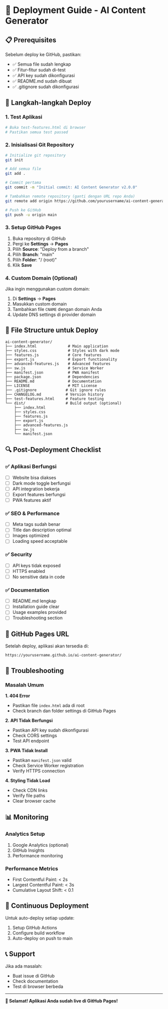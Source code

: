 # 🚀 Deployment Guide - AI Content Generator

## 📋 Prerequisites

Sebelum deploy ke GitHub, pastikan:

- ✅ Semua file sudah lengkap
- ✅ Fitur-fitur sudah di-test
- ✅ API key sudah dikonfigurasi
- ✅ README.md sudah dibuat
- ✅ .gitignore sudah dikonfigurasi

## 🔧 Langkah-langkah Deploy

### 1. Test Aplikasi
```bash
# Buka test-features.html di browser
# Pastikan semua test passed
```

### 2. Inisialisasi Git Repository
```bash
# Initialize git repository
git init

# Add semua file
git add .

# Commit pertama
git commit -m "Initial commit: AI Content Generator v2.0.0"

# Tambahkan remote repository (ganti dengan URL repo Anda)
git remote add origin https://github.com/yourusername/ai-content-generator.git

# Push ke GitHub
git push -u origin main
```

### 3. Setup GitHub Pages

1. Buka repository di GitHub
2. Pergi ke **Settings** → **Pages**
3. Pilih **Source**: "Deploy from a branch"
4. Pilih **Branch**: "main"
5. Pilih **Folder**: "/ (root)"
6. Klik **Save**

### 4. Custom Domain (Optional)

Jika ingin menggunakan custom domain:

1. Di **Settings** → **Pages**
2. Masukkan custom domain
3. Tambahkan file `CNAME` dengan domain Anda
4. Update DNS settings di provider domain

## 📁 File Structure untuk Deploy

```
ai-content-generator/
├── index.html              # Main application
├── styles.css              # Styles with dark mode
├── features.js             # Core features
├── export.js               # Export functionality
├── advanced-features.js    # Advanced features
├── sw.js                   # Service Worker
├── manifest.json           # PWA manifest
├── package.json            # Dependencies
├── README.md               # Documentation
├── LICENSE                 # MIT License
├── .gitignore             # Git ignore rules
├── CHANGELOG.md           # Version history
├── test-features.html     # Feature testing
└── dist/                  # Build output (optional)
    ├── index.html
    ├── styles.css
    ├── features.js
    ├── export.js
    ├── advanced-features.js
    ├── sw.js
    └── manifest.json
```

## 🔍 Post-Deployment Checklist

### ✅ Aplikasi Berfungsi
- [ ] Website bisa diakses
- [ ] Dark mode toggle berfungsi
- [ ] API integration bekerja
- [ ] Export features berfungsi
- [ ] PWA features aktif

### ✅ SEO & Performance
- [ ] Meta tags sudah benar
- [ ] Title dan description optimal
- [ ] Images optimized
- [ ] Loading speed acceptable

### ✅ Security
- [ ] API keys tidak exposed
- [ ] HTTPS enabled
- [ ] No sensitive data in code

### ✅ Documentation
- [ ] README.md lengkap
- [ ] Installation guide clear
- [ ] Usage examples provided
- [ ] Troubleshooting section

## 🎯 GitHub Pages URL

Setelah deploy, aplikasi akan tersedia di:
```
https://yourusername.github.io/ai-content-generator/
```

## 🔧 Troubleshooting

### Masalah Umum

**1. 404 Error**
- Pastikan file `index.html` ada di root
- Check branch dan folder settings di GitHub Pages

**2. API Tidak Berfungsi**
- Pastikan API key sudah dikonfigurasi
- Check CORS settings
- Test API endpoint

**3. PWA Tidak Install**
- Pastikan `manifest.json` valid
- Check Service Worker registration
- Verify HTTPS connection

**4. Styling Tidak Load**
- Check CDN links
- Verify file paths
- Clear browser cache

## 📊 Monitoring

### Analytics Setup
1. Google Analytics (optional)
2. GitHub Insights
3. Performance monitoring

### Performance Metrics
- First Contentful Paint: < 2s
- Largest Contentful Paint: < 3s
- Cumulative Layout Shift: < 0.1

## 🚀 Continuous Deployment

Untuk auto-deploy setiap update:

1. Setup GitHub Actions
2. Configure build workflow
3. Auto-deploy on push to main

## 📞 Support

Jika ada masalah:
- Buat issue di GitHub
- Check documentation
- Test di browser berbeda

---

**🎉 Selamat! Aplikasi Anda sudah live di GitHub Pages!** 